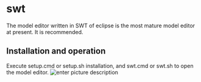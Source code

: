 # swt
The model editor written in SWT of eclipse is the most mature model editor at present. It is recommended.

## Installation and operation
Execute setup.cmd or setup.sh installation, and swt.cmd or swt.sh to open the model editor.
![enter picture description](https://www.xworker.org/files/2021/1012/175813swt.jpg  "Enter picture title here")